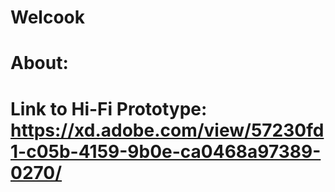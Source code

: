 # Welcook
# About: 
# Link to Hi-Fi Prototype: https://xd.adobe.com/view/57230fd1-c05b-4159-9b0e-ca0468a97389-0270/
